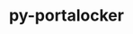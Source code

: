 ---
title: "py-portalocker"
layout: cache
categories: [package, develop]
meta: {"versions": ["2.5.1"], "compilers": ["gcc@=7.3.1"], "oss": ["amzn2"], "platforms": ["linux"], "targets": ["ivybridge", "x86_64_v3"], "stacks": ["root"], "num_specs": 7, "num_specs_by_stack": {"root": 7}}
spec_details: [{"hash": "7acl2km5fzhypg5ae54pjae7ba3zdg2y", "compiler": "gcc@=7.3.1", "versions": ["2.5.1"], "os": "amzn2", "platform": "linux", "target": "ivybridge", "variants": ["build_system=python_pip"], "stacks": ["root"], "size": "-", "tarball": "https://binaries.spack.io/develop/build_cache/linux-amzn2-ivybridge/gcc-7.3.1/py-portalocker-2.5.1/linux-amzn2-ivybridge-gcc-7.3.1-py-portalocker-2.5.1-7acl2km5fzhypg5ae54pjae7ba3zdg2y.spack"}, {"hash": "3zgg56hunkm6xuoqlksmc2v6h3srkhy7", "compiler": "gcc@=7.3.1", "versions": ["2.5.1"], "os": "amzn2", "platform": "linux", "target": "ivybridge", "variants": ["build_system=python_pip"], "stacks": ["root"], "size": "-", "tarball": "https://binaries.spack.io/develop/build_cache/linux-amzn2-ivybridge/gcc-7.3.1/py-portalocker-2.5.1/linux-amzn2-ivybridge-gcc-7.3.1-py-portalocker-2.5.1-3zgg56hunkm6xuoqlksmc2v6h3srkhy7.spack"}, {"hash": "i5j6glwspchbq546dhmeqoyo4tmcgr7a", "compiler": "gcc@=7.3.1", "versions": ["2.5.1"], "os": "amzn2", "platform": "linux", "target": "x86_64_v3", "variants": ["build_system=python_pip"], "stacks": ["root"], "size": "-", "tarball": "https://binaries.spack.io/develop/build_cache/linux-amzn2-x86_64_v3/gcc-7.3.1/py-portalocker-2.5.1/linux-amzn2-x86_64_v3-gcc-7.3.1-py-portalocker-2.5.1-i5j6glwspchbq546dhmeqoyo4tmcgr7a.spack"}, {"hash": "gkfr34g6eibknn46xu7gd6sotcgevzbm", "compiler": "gcc@=7.3.1", "versions": ["2.5.1"], "os": "amzn2", "platform": "linux", "target": "x86_64_v3", "variants": [], "stacks": ["root"], "size": "-", "tarball": "https://binaries.spack.io/develop/build_cache/linux-amzn2-x86_64_v3/gcc-7.3.1/py-portalocker-2.5.1/linux-amzn2-x86_64_v3-gcc-7.3.1-py-portalocker-2.5.1-gkfr34g6eibknn46xu7gd6sotcgevzbm.spack"}, {"hash": "olrifu2ro7m5vk2imnn3w5pmeedbbsbi", "compiler": "gcc@=7.3.1", "versions": ["2.5.1"], "os": "amzn2", "platform": "linux", "target": "x86_64_v3", "variants": ["build_system=python_pip"], "stacks": ["root"], "size": "-", "tarball": "https://binaries.spack.io/develop/build_cache/linux-amzn2-x86_64_v3/gcc-7.3.1/py-portalocker-2.5.1/linux-amzn2-x86_64_v3-gcc-7.3.1-py-portalocker-2.5.1-olrifu2ro7m5vk2imnn3w5pmeedbbsbi.spack"}, {"hash": "ro36brmkr6slvegjor63dx6j52sbxpbg", "compiler": "gcc@=7.3.1", "versions": ["2.5.1"], "os": "amzn2", "platform": "linux", "target": "x86_64_v3", "variants": ["build_system=python_pip"], "stacks": ["root"], "size": "-", "tarball": "https://binaries.spack.io/develop/build_cache/linux-amzn2-x86_64_v3/gcc-7.3.1/py-portalocker-2.5.1/linux-amzn2-x86_64_v3-gcc-7.3.1-py-portalocker-2.5.1-ro36brmkr6slvegjor63dx6j52sbxpbg.spack"}, {"hash": "fdhfpyus32gzxm6dhdygcqhriffwmego", "compiler": "gcc@=7.3.1", "versions": ["2.5.1"], "os": "amzn2", "platform": "linux", "target": "x86_64_v3", "variants": [], "stacks": ["root"], "size": "-", "tarball": "https://binaries.spack.io/develop/build_cache/linux-amzn2-x86_64_v3/gcc-7.3.1/py-portalocker-2.5.1/linux-amzn2-x86_64_v3-gcc-7.3.1-py-portalocker-2.5.1-fdhfpyus32gzxm6dhdygcqhriffwmego.spack"}]
---